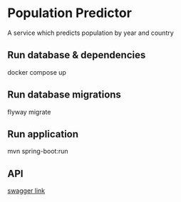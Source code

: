 # Population Predictor
A service which predicts population by year and country

## Run database & dependencies
docker compose up

## Run database migrations
flyway migrate

## Run application
mvn spring-boot:run

## API
[swagger link](http://localhost:8080/swagger-ui.html)

